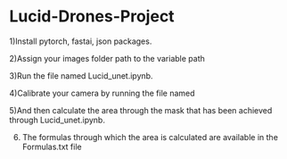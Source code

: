 # Lucid-Drones-Project
1)Install pytorch, fastai, json packages.

2)Assign your images folder path to the variable path

3)Run the file named Lucid_unet.ipynb.

4)Calibrate your camera by running the file named

5)And then calculate the area through the mask that has been achieved through Lucid_unet.ipynb.

6) The formulas through which the area is calculated are available in the Formulas.txt file
